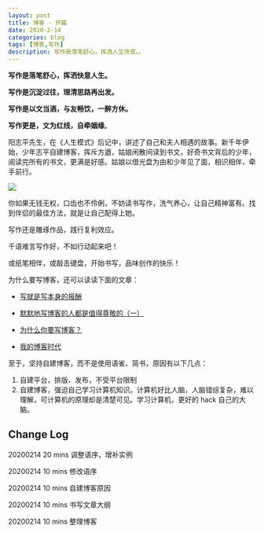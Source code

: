 ```yaml
---
layout: post
title: 博客 · 开篇
date: 2020-2-14
categories: blog
tags: [博客,写作]
description: 写作是落笔舒心，挥洒人生快意。。
---
```


**写作是落笔舒心，挥洒快意人生。**

**写作是沉淀过往，理清思路再出发。**

**写作是以文当酒，与友畅饮，一醉方休。**

**写作更是，文为红线，自牵姻缘**。

 阳志平先生，在《人生模式》后记中，讲述了自己和夫人相遇的故事。新千年伊始，少年志平自建博客，挥斥方遒，姑娘闲散间读到书文，好奇书文背后的少年，阅读完所有的书文，更满是好感。姑娘以借光盘为由和少年见了面，相识相伴，牵手前行。

![](https://img3.doubanio.com/view/subject/l/public/s33473179.jpg) 

你如果无钱无权，口齿也不伶俐，不妨读书写作，洗气养心，让自己精神富有。找到伴侣的最佳方法，就是让自己配得上她。

写作还是雕琢作品，践行复利效应。

千语难言写作好，不如行动起来吧！

或纸笔相伴，或敲击键盘，开始书写，品味创作的快乐！

为什么要写博客，还可以读读下面的文章：

- [写就是写本身的报酬](https://www.cnfeat.com/blog/2015/09/15/what-i-give-is-what-i-get/)

- [默默地写博客的人都是值得尊敬的（一）](https://www.cnfeat.com/blog/2015/04/06/bloger-introduce-1/)

- [为什么你要写博客？](https://www.cnfeat.com/blog/2014/05/03/why-blog/)

- [我的博客时代](https://www.cnfeat.com/blog/2014/05/02/blog-time/)

至于，坚持自建博客，而不是使用语雀、简书，原因有以下几点：

1. 自建平台，排版、发布，不受平台限制
2. 自建博客，强迫自己学习计算机知识。计算机好比人脑，人脑错综复杂，难以理解，可计算机的原理却是清楚可见。学习计算机，更好的 hack 自己的大脑。

## Change Log

20200214 20 mins 调整语序，增补实例

20200214 10 mins 修改语序

20200214 10 mins 自建博客原因

20200214 10 mins 书写文章大纲

20200214 10 mins 整理博客
